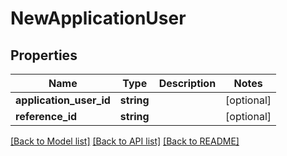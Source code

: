# NewApplicationUser

## Properties
Name | Type | Description | Notes
------------ | ------------- | ------------- | -------------
**application_user_id** | **string** |  | [optional] 
**reference_id** | **string** |  | [optional] 

[[Back to Model list]](../README.md#documentation-for-models) [[Back to API list]](../README.md#documentation-for-api-endpoints) [[Back to README]](../README.md)


